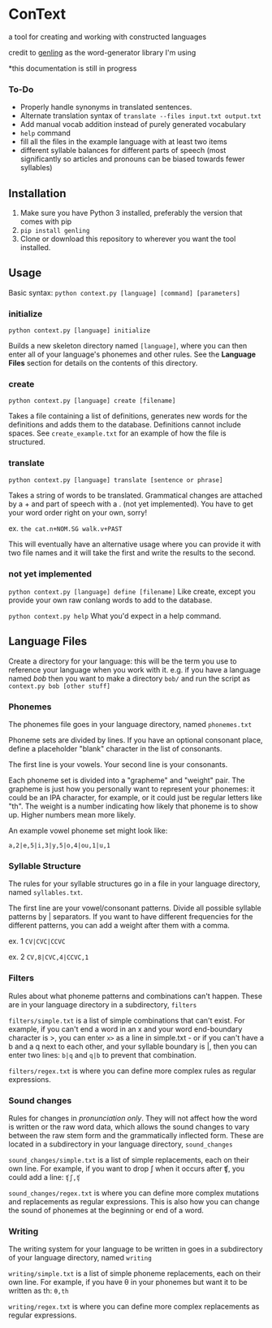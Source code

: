 # ConText
a tool for creating and working with constructed languages

credit to [genling](https://github.com/2sh/genling) as the word-generator library I'm using

*this documentation is still in progress

### To-Do

- Properly handle synonyms in translated sentences.
- Alternate translation syntax of `translate --files input.txt output.txt`
- Add manual vocab addition instead of purely generated vocabulary
- `help` command
- fill all the files in the example language with at least two items
- different syllable balances for different parts of speech (most significantly so articles and pronouns can be biased towards fewer syllables)

## Installation
1. Make sure you have Python 3 installed, preferably the version that comes with pip
2. `pip install genling`
3. Clone or download this repository to wherever you want the tool installed.

## Usage
Basic syntax: `python context.py [language] [command] [parameters]`

### initialize
`python context.py [language] initialize`

Builds a new skeleton directory named `[language]`, where you can then enter all of your language's phonemes and other rules. See the **Language Files** section for details on the contents of this directory. 

### create
`python context.py [language] create [filename]`

Takes a file containing a list of definitions, generates new words for the definitions and adds them to the database. Definitions cannot include spaces. See `create_example.txt` for an example of how the file is structured.

### translate
`python context.py [language] translate [sentence or phrase]`

Takes a string of words to be translated. Grammatical changes are attached by a + and part of speech with a . (not yet implemented). You have to get your word order right on your own, sorry!

ex.
`the cat.n+NOM.SG walk.v+PAST`

This will eventually have an alternative usage where you can provide it with two file names and it will take the first and write the results to the second.

### not yet implemented
`python context.py [language] define [filename]`
Like create, except you provide your own raw conlang words to add to the database.

`python context.py help`
What you'd expect in a help command.


## Language Files
Create a directory for your language: this will be the term you use to reference your language when you work with it. e.g. if you have a language named *bob* then you want to make a directory `bob/` and run the script as `context.py bob [other stuff]`

### Phonemes
The phonemes file goes in your language directory, named `phonemes.txt`

Phoneme sets are divided by lines. If you have an optional consonant place, define a placeholder "blank" character in the list of consonants.

The first line is your vowels. Your second line is your consonants.

Each phoneme set is divided into a "grapheme" and "weight" pair. The grapheme is just how you personally want to represent your phonemes: it could be an IPA character, for example, or it could just be regular letters like "th". The weight is a number indicating how likely that phoneme is to show up. Higher numbers mean more likely.

An example vowel phoneme set might look like:

`a,2|e,5|i,3|y,5|o,4|ou,1|u,1`

### Syllable Structure
The rules for your syllable structures go in a file in your language directory, named `syllables.txt`.

The first line are your vowel/consonant patterns. Divide all possible syllable patterns by | separators. If you want to have different frequencies for the different patterns, you can add a weight after them with a comma.

ex. 1
`CV|CVC|CCVC`

ex. 2
`CV,8|CVC,4|CCVC,1`

### Filters
Rules about what phoneme patterns and combinations can't happen. These are in your language directory in a subdirectory, `filters`

`filters/simple.txt` is a list of simple combinations that can't exist. For example, if you can't end a word in an x and your word end-boundary character is >, you can enter `x>` as a line in simple.txt - or if you can't have a b and a q next to each other, and your syllable boundary is |, then you can enter two lines: `b|q` and `q|b` to prevent that combination.

`filters/regex.txt` is where you can define more complex rules as regular expressions.

### Sound changes
Rules for changes in *pronunciation only*. They will not affect how the word is written or the raw word data, which allows the sound changes to vary between the raw stem form and the grammatically inflected form. These are located in a subdirectory in your language directory, `sound_changes`

`sound_changes/simple.txt` is a list of simple replacements, each on their own line. For example, if you want to drop ʃ when it occurs after ʧ, you could add a line: `ʧʃ,ʧ`

`sound_changes/regex.txt` is where you can define more complex mutations and replacements as regular expressions. This is also how you can change the sound of phonemes at the beginning or end of a word.

### Writing
The writing system for your language to be written in goes in a subdirectory of your language directory, named `writing`

`writing/simple.txt` is a list of simple phoneme replacements, each on their own line. For example, if you have θ in your phonemes but want it to be written as th: `θ,th`

`writing/regex.txt` is where you can define more complex replacements as regular expressions.